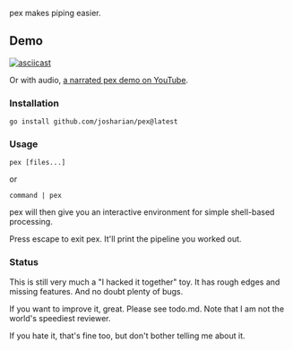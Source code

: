 pex makes piping easier.

## Demo

[![asciicast](https://asciinema.org/a/GaZBCUlRa7NenRC20jxyxpzRj.svg)](https://asciinema.org/a/GaZBCUlRa7NenRC20jxyxpzRj)

Or with audio, [a narrated pex demo on YouTube](https://youtu.be/84e2zmZ9Dv8).

### Installation

```
go install github.com/josharian/pex@latest
```

### Usage

```
pex [files...]
```

or

```
command | pex
```

pex will then give you an interactive environment for simple shell-based processing.

Press escape to exit pex. It'll print the pipeline you worked out.

### Status

This is still very much a "I hacked it together" toy. It has rough edges and missing features. And no doubt plenty of bugs.

If you want to improve it, great. Please see todo.md. Note that I am not the world's speediest reviewer.

If you hate it, that's fine too, but don't bother telling me about it.
